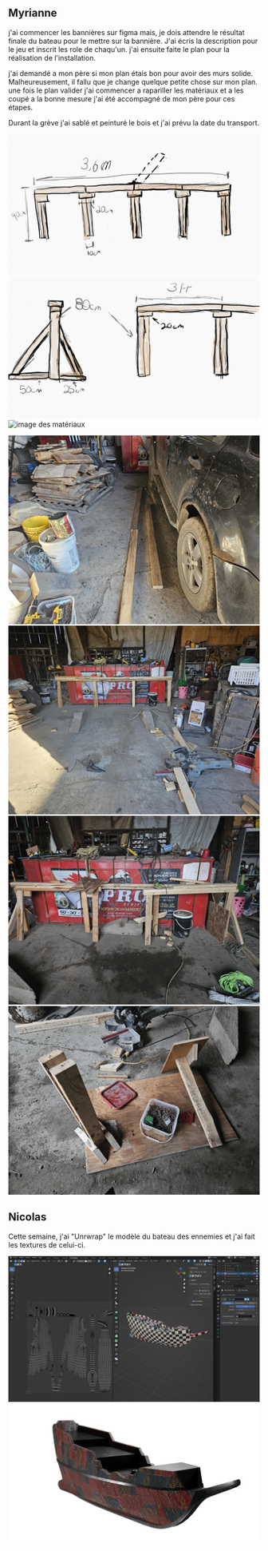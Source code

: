 
## Myrianne
j'ai commencer les bannières sur figma mais, je dois attendre le résultat finale du bateau pour le mettre sur la bannière. J'ai écris la description pour le jeu et 
inscrit les role de chaqu'un. 
j'ai ensuite faite le plan pour la réalisation de l'installation.

j'ai demandé a mon père si mon plan étais bon pour avoir des murs solide. Malheureusement, il fallu que je change quelque petite chose sur mon plan. une fois le plan valider j'ai commencer a rapariller les matériaux et a les coupé a la bonne mesure j'ai été accompagné de mon père pour ces étapes. 

Durant la grève j'ai sablé et peinturé le bois et j'ai prévu la date du transport.

![image du premier plan des murs](../medias/plan_murs.png)
![image du premier plan pour les pattes](../medias/plan_patte.png)
![image des matériaux](../medias/matériaux_murs.png)

![image de l'assemblage du premier murs](../medias/murs1.png)
![image du premier murs](../medias/murs2.png)
![image du deuxième murs ](../medias/murs3.png)
![image des tablettes](../medias/murs4.png)

## Nicolas
Cette semaine, j'ai "Unrwrap" le modèle du bateau des ennemies et j'ai fait les textures de celui-ci.

![image de l'unwraping du bateau](../medias/Progress_Unwraping.PNG)
![image du texturing du bateau](../medias/Progress.png)
